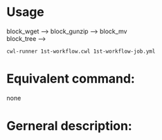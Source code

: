 # Usage
block_wget --> block_gunzip --> block_mv  
block_tree -->

```
cwl-runner 1st-workflow.cwl 1st-workflow-job.yml
```

# Equivalent command: 
none

# Gerneral description:

